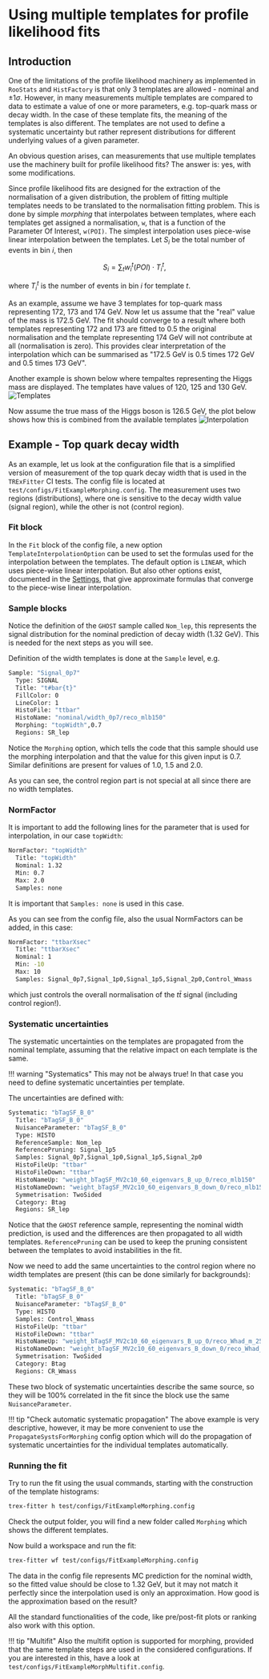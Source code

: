 # Using multiple templates for profile likelihood fits

## Introduction

One of the limitations of the profile likelihood machinery as implemented in `RooStats` and `HistFactory` is that only 3 templates are allowed - nominal and $\pm 1 \sigma$.
However, in many measurements multiple templates are compared to data to estimate a value of one or more parameters, e.g. top-quark mass or decay width.
In the case of these template fits, the meaning of the templates is also different. The templates are not used to define a systematic uncertainty but rather represent distributions for different underlying values of a given parameter.

An obvious question arises, can measurements that use multiple templates use the machinery built for profile likelihood fits?
The answer is: yes, with some modifications.

Since profile likelihood fits are designed for the extraction of the normalisation of a given distribution, the problem of fitting multiple templates needs to be translated to the normalisation fitting problem.
This is done by simple _morphing_ that interpolates between templates, where each templates get assigned a normalisation, `w`, that is a function of the Parameter Of Interest, `w(POI)`.
The simplest interpolation uses piece-wise linear interpolation between the templates. Let $S_i$ be the total number of events in bin $i$, then

$$
S_i = \sum_t w^t_i(POI) \cdot T^t_i,
$$

where $T_i^t$ is the number of events in bin $i$ for template $t$.

As an example, assume we have 3 templates for top-quark mass representing 172, 173 and 174 GeV. Now let us assume that the "real" value of the mass is 172.5 GeV.
The fit should converge to a result where both templates representing 172 and 173 are fitted to 0.5 the original normalisation and the template representing 174 GeV will not contribute at all (normalisation is zero). This provides clear interpretation of the interpolation which can be summarised as "172.5 GeV is 0.5 times 172 GeV and 0.5 times 173 GeV".

Another example is shown below where tempaltes representing the Higgs mass are displayed. The templates have values of 120, 125 and 130 GeV.
![Templates](img/AdvancedTutorial2020/morphing_templates_Higgs.png)

Now assume the true mass of the Higgs boson is 126.5 GeV, the plot below shows how this is combined from the available templates
![Interpolation](img/AdvancedTutorial2020/morphing_example_Higgs.png)

## Example - Top quark decay width

As an example, let us look at the configuration file that is a simplified version of measurement of the top quark decay width that is used in the `TRExFitter` CI tests.
The config file is located at `test/configs/FitExampleMorphing.config`.
The measurement uses two regions (distributions), where one is sensitive to the decay width value (signal region), while the other is not (control region).

### Fit block
In the `Fit` block of the config file, a new option `TemplateInterpolationOption` can be used to set the formulas used for the interpolation between the templates. The default option is `LINEAR`, which uses piece-wise linear interpolation. But also other options exist, documented in the [Settings](../settings.md#fit-block-settings), that give approximate formulas that converge to the piece-wise linear interpolation.

### Sample blocks
Notice the definition of the `GHOST` sample called `Nom_lep`, this represents the signal distribution for the nominal prediction of decay width (1.32 GeV). This is needed for the next steps as you will see.

Definition of the width templates is done at the `Sample` level, e.g.

```bash
Sample: "Signal_0p7"
  Type: SIGNAL
  Title: "t#bar{t}"
  FillColor: 0
  LineColor: 1
  HistoFile: "ttbar"
  HistoName: "nominal/width_0p7/reco_mlb150"
  Morphing: "topWidth",0.7
  Regions: SR_lep
```

Notice the `Morphing` option, which tells the code that this sample should use the morphing interpolation and that the value for this given input is 0.7. Similar definitions are present for values of 1.0, 1.5 and 2.0.

As you can see, the control region part is not special at all since there are no width templates.

### NormFactor
It is important to add the following lines for the parameter that is used for interpolation, in our case `topWidth`:

```bash
NormFactor: "topWidth"
  Title: "topWidth"
  Nominal: 1.32
  Min: 0.7
  Max: 2.0
  Samples: none
```

It is important that `Samples: none` is used in this case.

As you can see from the config file, also the usual NormFactors can be added, in this case:

```bash
NormFactor: "ttbarXsec"
  Title: "ttbarXsec"
  Nominal: 1
  Min: -10
  Max: 10
  Samples: Signal_0p7,Signal_1p0,Signal_1p5,Signal_2p0,Control_Wmass
```

which just controls the overall normalisation of the $t\bar{t}$ signal (including control region!).

### Systematic uncertainties
The systematic uncertainties on the templates are propagated from the nominal template, assuming that the relative impact on each template is the same.

!!! warning "Systematics"
    This may not be always true! In that case you need to define systematic uncertainties per template.

The uncertainties are defined with:

```bash
Systematic: "bTagSF_B_0"
  Title: "bTagSF_B_0"
  NuisanceParameter: "bTagSF_B_0"
  Type: HISTO
  ReferenceSample: Nom_lep
  ReferencePruning: Signal_1p5
  Samples: Signal_0p7,Signal_1p0,Signal_1p5,Signal_2p0
  HistoFileUp: "ttbar"
  HistoFileDown: "ttbar"
  HistoNameUp: "weight_bTagSF_MV2c10_60_eigenvars_B_up_0/reco_mlb150"
  HistoNameDown: "weight_bTagSF_MV2c10_60_eigenvars_B_down_0/reco_mlb150"
  Symmetrisation: TwoSided
  Category: Btag
  Regions: SR_lep
```

Notice that the `GHOST` reference sample, representing the nominal width prediction, is used and the differences are then propagated to all width templates.
`ReferencePruning` can be used to keep the pruning consistent between the templates to avoid instabilities in the fit.

Now we need to add the same uncertainties to the control region where no width templates are present (this can be done similarly for backgrounds):

```bash
Systematic: "bTagSF_B_0"
  Title: "bTagSF_B_0"
  NuisanceParameter: "bTagSF_B_0"
  Type: HISTO
  Samples: Control_Wmass
  HistoFileUp: "ttbar"
  HistoFileDown: "ttbar"
  HistoNameUp: "weight_bTagSF_MV2c10_60_eigenvars_B_up_0/reco_Whad_m_25bins"
  HistoNameDown: "weight_bTagSF_MV2c10_60_eigenvars_B_down_0/reco_Whad_m_25bins"
  Symmetrisation: TwoSided
  Category: Btag
  Regions: CR_Wmass
```

These two block of systematic uncertainties describe the same source, so they will be 100% correlated in the fit since the block use the same `NuisanceParameter`.

!!! tip "Check automatic systematic propagation"
    The above example is very descriptive, however, it may be more convenient to use the `PropagateSystsForMorphing` config option which will do the propagation of systematic uncertainties for the individual templates automatically.

### Running the fit

Try to run the fit using the usual commands, starting with the construction of the template histograms:

```bash
trex-fitter h test/configs/FitExampleMorphing.config
```

Check the output folder, you will find a new folder called `Morphing` which shows the different templates.

Now build a workspace and run the fit:

```bash
trex-fitter wf test/configs/FitExampleMorphing.config
```

The data in the config file represents MC prediction for the nominal width, so the fitted value should be close to 1.32 GeV, but it may not match it perfectly since the interpolation used is only an approximation. How good is the approximation based on the result?

All the standard functionalities of the code, like pre/post-fit plots or ranking also work with this option.

!!! tip "Multifit"
    Also the multifit option is supported for morphing, provided that the same template steps are used in the considered configurations. If you are interested in this, have a look at `test/configs/FitExampleMorphMultifit.config`.
